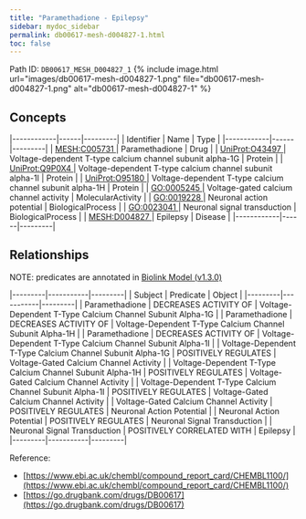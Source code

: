 ```yaml
---
title: "Paramethadione - Epilepsy"
sidebar: mydoc_sidebar
permalink: db00617-mesh-d004827-1.html
toc: false 
---
```



Path ID: `DB00617_MESH_D004827_1`
{% include image.html url="images/db00617-mesh-d004827-1.png" file="db00617-mesh-d004827-1.png" alt="db00617-mesh-d004827-1" %}

## Concepts

|------------|------|---------|
| Identifier | Name | Type    |
|------------|------|---------|
| <a href="https://identifiers.org/MESH:C005731">MESH:C005731 </a> | Paramethadione | Drug |
| <a href="https://identifiers.org/UniProt:O43497">UniProt:O43497 </a> | Voltage-dependent T-type calcium channel subunit alpha-1G | Protein |
| <a href="https://identifiers.org/UniProt:Q9P0X4">UniProt:Q9P0X4 </a> | Voltage-dependent T-type calcium channel subunit alpha-1I | Protein |
| <a href="https://identifiers.org/UniProt:O95180">UniProt:O95180 </a> | Voltage-dependent T-type calcium channel subunit alpha-1H | Protein |
| <a href="https://identifiers.org/GO:0005245">GO:0005245 </a> | Voltage-gated calcium channel activity | MolecularActivity |
| <a href="https://identifiers.org/GO:0019228">GO:0019228 </a> | Neuronal action potential | BiologicalProcess |
| <a href="https://identifiers.org/GO:0023041">GO:0023041 </a> | Neuronal signal transduction | BiologicalProcess |
| <a href="https://identifiers.org/MESH:D004827">MESH:D004827 </a> | Epilepsy | Disease |
|------------|------|---------|

## Relationships


NOTE: predicates are annotated in <a href="https://github.com/biolink/biolink-model/releases/tag/v1.3.0">Biolink Model (v1.3.0)</a>

|---------|-----------|---------|
| Subject | Predicate | Object  |
|---------|-----------|---------|
| Paramethadione | DECREASES ACTIVITY OF | Voltage-Dependent T-Type Calcium Channel Subunit Alpha-1G |
| Paramethadione | DECREASES ACTIVITY OF | Voltage-Dependent T-Type Calcium Channel Subunit Alpha-1H |
| Paramethadione | DECREASES ACTIVITY OF | Voltage-Dependent T-Type Calcium Channel Subunit Alpha-1I |
| Voltage-Dependent T-Type Calcium Channel Subunit Alpha-1G | POSITIVELY REGULATES | Voltage-Gated Calcium Channel Activity |
| Voltage-Dependent T-Type Calcium Channel Subunit Alpha-1H | POSITIVELY REGULATES | Voltage-Gated Calcium Channel Activity |
| Voltage-Dependent T-Type Calcium Channel Subunit Alpha-1I | POSITIVELY REGULATES | Voltage-Gated Calcium Channel Activity |
| Voltage-Gated Calcium Channel Activity | POSITIVELY REGULATES | Neuronal Action Potential |
| Neuronal Action Potential | POSITIVELY REGULATES | Neuronal Signal Transduction |
| Neuronal Signal Transduction | POSITIVELY CORRELATED WITH | Epilepsy |
|---------|-----------|---------|

Reference: 
  - [https://www.ebi.ac.uk/chembl/compound_report_card/CHEMBL1100/](https://www.ebi.ac.uk/chembl/compound_report_card/CHEMBL1100/)
  - [https://go.drugbank.com/drugs/DB00617](https://go.drugbank.com/drugs/DB00617)
